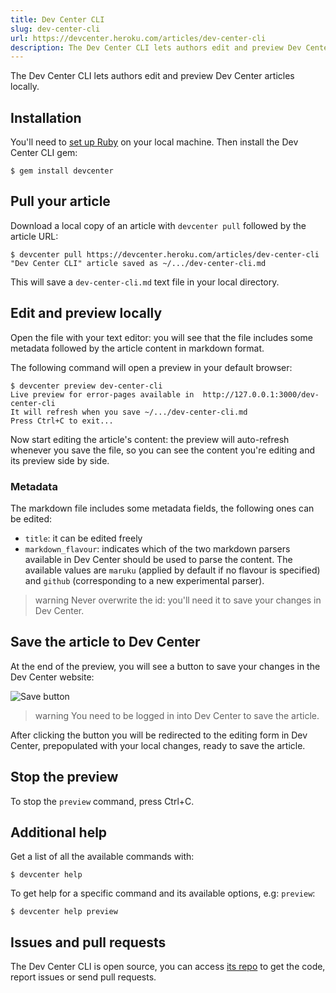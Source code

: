 ```yaml
---
title: Dev Center CLI
slug: dev-center-cli
url: https://devcenter.heroku.com/articles/dev-center-cli
description: The Dev Center CLI lets authors edit and preview Dev Center articles locally.
---
```


The Dev Center CLI lets authors edit and preview Dev Center articles locally. 

## Installation

You'll need to [set up Ruby](http://www.ruby-lang.org/en/downloads/) on your local machine. Then install the Dev Center CLI gem:

```term
$ gem install devcenter
```

## Pull your article

Download a local copy of an article with `devcenter pull` followed by the article URL:

```term
$ devcenter pull https://devcenter.heroku.com/articles/dev-center-cli
"Dev Center CLI" article saved as ~/.../dev-center-cli.md
```

This will save a `dev-center-cli.md` text file in your local directory.

## Edit and preview locally

Open the file with your text editor: you will see that the file includes some metadata followed by the article content in markdown format.

The following command will open a preview in your default browser:

```term
$ devcenter preview dev-center-cli
Live preview for error-pages available in  http://127.0.0.1:3000/dev-center-cli
It will refresh when you save ~/.../dev-center-cli.md
Press Ctrl+C to exit...
```

Now start editing the article's content: the preview will auto-refresh whenever you save the file, so you can see the content you're editing and its preview side by side.

### Metadata

The markdown file includes some metadata fields, the following ones can be edited:

- `title`: it can be edited freely
- `markdown_flavour`: indicates which of the two markdown parsers available in Dev Center should be used to parse the content. The available values are `maruku` (applied by default if no flavour is specified) and `github` (corresponding to a new experimental parser).

> warning
> Never overwrite the id: you'll need it to save your changes in Dev Center.

## Save the article to Dev Center

At the end of the preview, you will see a button to save your changes in the Dev Center website:

![Save button](https://s3.amazonaws.com/heroku.devcenter/heroku_assets/images/171-original.jpg?1367999232 'Save button')

> warning
> You need to be logged in into Dev Center to save the article.

After clicking the button you will be redirected to the editing form in Dev Center, prepopulated with your local changes, ready to save the article.

## Stop the preview

To stop the `preview` command, press Ctrl+C.

## Additional help

Get a list of all the available commands with:

```term
$ devcenter help
```

To get help for a specific command and its available options, e.g: `preview`:

```term
$ devcenter help preview
```

## Issues and pull requests

The Dev Center CLI is open source, you can access [its repo](https://github.com/heroku/devcenter-cli) to get the code, report issues or send pull requests.        